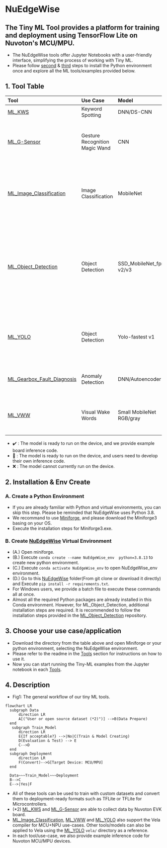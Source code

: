 # NuEdgeWise
The Tiny ML Tool provides a platform for training and deployment using TensorFlow Lite on Nuvoton's MCU/MPU. 
---
- The NuEdgeWise tools offer Jupyter Notebooks with a user-friendly interface, simplifying the process of working with Tiny ML.
- Please follow [second](#2-installation--env-create) & [third](#3-choose-your-use-caseapplication) steps to install the Python environment once and explore all the ML tools/examples provided below. 

## 1. Tool Table
| Tool | Use Case | Model | Description |M55M1 |M467|MA35D1|
| :-- | :-- | :--| :--|:--|:--|:--|
| [ML_KWS](https://github.com/OpenNuvoton/ML_KWS)  | Keyword Spotting | DNN/DS-CNN | Small vocabulary(<=1s) keyword spotting. | :heavy_check_mark: |:heavy_check_mark:|:small_blue_diamond:|
| [ML_G-Sensor](https://github.com/OpenNuvoton/ML_G-Sensor) | Gesture Recognition Magic Wand  | CNN| The data consists of 3-dimensional accelerometer readings captured during various gestures. In this Tool, we provide functionality for data collection.|:small_blue_diamond:| :heavy_check_mark:|:small_blue_diamond:|
| [ML_Image_Classification](https://github.com/OpenNuvoton/ML_Image_Classification) | Image Classification | MobileNet | We utilize transfer learning and fine-tuning techniques, where the pre-trained model is MobileNet trained on the ImageNet dataset. Users have the flexibility to train the model further with their own data.| :heavy_check_mark:|:x: |:small_blue_diamond:|
| [ML_Object_Detection](https://github.com/OpenNuvoton/ML_Object_Detection) | Object Detection | SSD_MobileNet_fpnlite v2/v3| We utilize the TensorFlow Object Detection API, which supports various models. For our MPU's edge use-case, we opt for a smaller model. If users wish to experiment with SSD_MobileNet_fpnlite_v3, please use the TF1 environment. More details regarding the TF1 environment can be found in the provided link.|:heavy_check_mark: |:x:|:heavy_check_mark:|
| [ML_YOLO](https://github.com/OpenNuvoton/ML_YOLO) | Object Detection | Yolo-fastest v1| We use DarkNet training with a highly compact YOLO model. This tool provides features for converting the model to TensorFlow Lite format and optimizing it using Vela.|:heavy_check_mark: |:x:|:heavy_check_mark:|
| [ML_Gearbox_Fault_Diagnosis](https://github.com/OpenNuvoton/ML_Gearbox_Fault_Diagnosis) |Anomaly Detection | DNN/Autoencoder | A basic practice for Tiny ML includes training a model, converting it to TFLite format, and deploying it on an EVK.|:small_blue_diamond:|:heavy_check_mark:|:small_blue_diamond:|
| [ML_VWW](https://github.com/OpenNuvoton/ML_VWW) | Visual Wake Words | Small MobileNet RGB/gray | In the microcontroller vision use-case, the objective is to identify whether a person (or any other object of interest) is present in an image. |:heavy_check_mark:|:heavy_check_mark:|:small_blue_diamond:|

- :heavy_check_mark: : The model is ready to run on the device, and we provide example board inference code.
- :small_blue_diamond: : The model is ready to run on the device, and users need to develop their own inference code.
- :x: : The model cannot currently run on the device.
## 2. Installation & Env Create
### A. Create a Python Environment
- If you are already familiar with Python and virtual environments, you can skip this step. Please be reminded that NuEdgeWise uses Python 3.8.
- We recommand to use [Miniforge](https://github.com/conda-forge/miniforge), and please download the Miniforge3 basing on your OS.
- Execute the installation steps for Miniforge3.exe. 
### B. Create [NuEdgeWise](https://github.com/MaxCYCHEN/NuEdgeWise) Virtual Environment
- (A.) Open miniforge. 
- (B.) Execute `conda create --name NuEdgeWise_env  python=3.8.13` to create new python environment.
- (C.) Execute `conda activate NuEdgeWise_env` to open NuEdgeWise_env environment.
- (D.) Go to this [NuEdgeWise](https://github.com/MaxCYCHEN/NuEdgeWise) folder(From git clone or download it directly) and Execute `pip install -r requirements.txt`.
- For Windows users, we provide a batch file to execute these commands all at once.
- Almost all the required Python packages are already installed in this Conda environment. However, for ML_Object_Detection, additional installation steps are required. It is recommended to follow the installation steps provided in the [ML_Object_Detection](https://github.com/OpenNuvoton/ML_Object_Detection) repository.

## 3. Choose your use case/application
- Download the directory from the table above and open Miniforge or your python environment, selecting the NuEdgeWise environment.
- Please refer to the readme in the [Tools](#1-tool-table) section for instructions on how to use it.
- Now you can start running the Tiny-ML examples from the Jupyter notebook in each [Tools](#1-tool-table).
## 4. Description
- Fig1: The general workflow of our tiny ML tools.
```mermaid
flowchart LR
  subgraph Data
      direction LR
      A[("User or open source dataset (*2)")] -->B(Data Prepare)
  end
   subgraph Train_Model
      direction LR
      E{If acceptable?} -->|No|C(Train & Model Creating)
      D(Evaluation & Test) --> E
      C-->D 
  end
  subgraph Deployment
      direction LR
      F(Convert)-->G[Target Device: MCU/MPU]
  end
 
  Data~~~Train_Model~~~Deployment 
  B-->C
  E-->|Yes|F
```
- All of these tools can be used to train with custom datasets and convert them to deployment-ready formats such as TFLite or TFLite for Microcontrollers.
- (*2) [ML_KWS](https://github.com/OpenNuvoton/ML_KWS) and [ML_G-Sensor](https://github.com/OpenNuvoton/ML_G-Sensor) are able to collect data by Nuvoton EVK board.
- [ML_Image_Classification](https://github.com/OpenNuvoton/ML_Image_Classification), [ML_VWW](https://github.com/OpenNuvoton/ML_VWW) and [ML_YOLO](https://github.com/OpenNuvoton/ML_YOLO) also support the Vela compiler for MCU+NPU use-cases. Other tools/models can also be applied to Vela using the [ML_YOLO](https://github.com/OpenNuvoton/ML_YOLO) `vela/` directory as a reference.
- In each tool/use-case, we also provide example inference code for Nuvoton MCU/MPU devices. 
